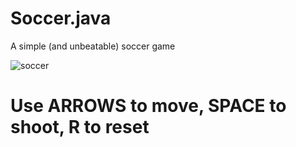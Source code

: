 # Soccer.java
A simple (and unbeatable) soccer game



![soccer](https://user-images.githubusercontent.com/34322384/47680511-c110f180-dba5-11e8-954c-8e63d38ad717.png)

# Use ARROWS to move, SPACE to shoot, R to reset

